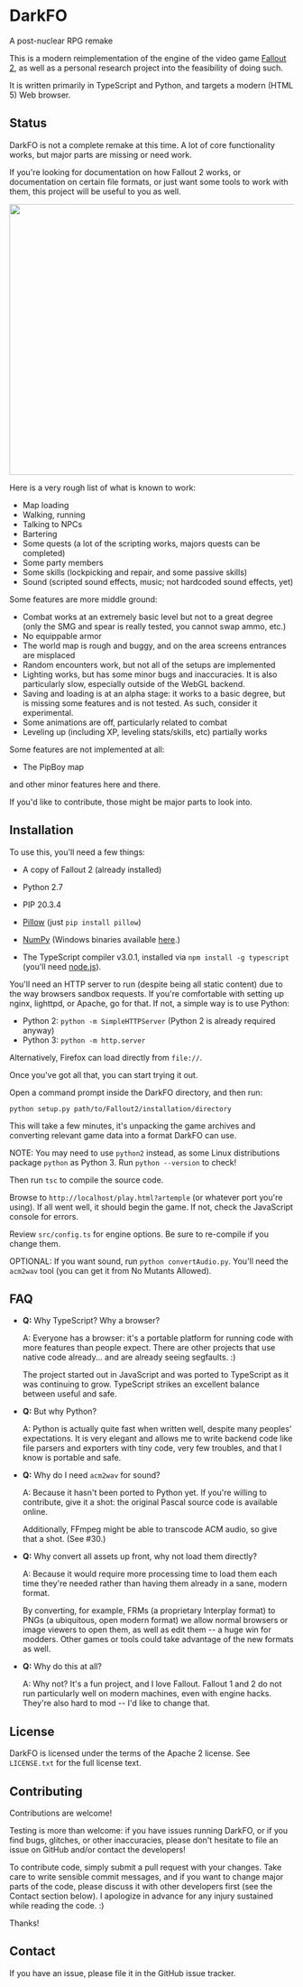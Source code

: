 # DarkFO

A post-nuclear RPG remake

This is a modern reimplementation of the engine of the video game [Fallout 2](http://en.wikipedia.org/wiki/Fallout_2), as well as a personal research project into the feasibility of doing such.

It is written primarily in TypeScript and Python, and targets a modern (HTML 5) Web browser.

## Status

DarkFO is not a complete remake at this time.
A lot of core functionality works, but major parts are missing or need work.

If you're looking for documentation on how Fallout 2 works, or documentation on certain file formats, or
just want some tools to work with them, this project will be useful to you as well.

<img src="screenshot.png" width="640" height="480">

Here is a very rough list of what is known to work:

- Map loading
- Walking, running
- Talking to NPCs
- Bartering
- Some quests (a lot of the scripting works, majors quests can be completed)
- Some party members
- Some skills (lockpicking and repair, and some passive skills)
- Sound (scripted sound effects, music; not hardcoded sound effects, yet)

Some features are more middle ground:

- Combat works at an extremely basic level but not to a great degree (only the SMG and spear is really tested, you cannot swap ammo, etc.)
- No equippable armor
- The world map is rough and buggy, and on the area screens entrances are misplaced
- Random encounters work, but not all of the setups are implemented
- Lighting works, but has some minor bugs and inaccuracies. It is also particularly slow, especially outside of the WebGL backend.
- Saving and loading is at an alpha stage: it works to a basic degree, but is missing some features and is not tested. As such, consider it experimental.
- Some animations are off, particularly related to combat
- Leveling up (including XP, leveling stats/skills, etc) partially works

Some features are not implemented at all:

- The PipBoy map

and other minor features here and there.

If you'd like to contribute, those might be major parts to look into.

## Installation

To use this, you'll need a few things:

- A copy of Fallout 2 (already installed)

- Python 2.7

- PIP 20.3.4

- [Pillow](https://pillow.readthedocs.io/en/4.0.x) (just `pip install pillow`)

- [NumPy](http://www.numpy.org/) (Windows binaries available [here](http://www.lfd.uci.edu/~gohlke/pythonlibs/#numpy).)

- The TypeScript compiler v3.0.1, installed via `npm install -g typescript` (you'll need [node.js](https://nodejs.org/en/)).

You'll need an HTTP server to run (despite being all static content) due to the way browsers sandbox requests.
If you're comfortable with setting up nginx, lighttpd, or Apache, go for that. If not, a simple way is to use Python:

- Python 2: `python -m SimpleHTTPServer` (Python 2 is already required anyway)
- Python 3: `python -m http.server`

Alternatively, Firefox can load directly from `file://`.

Once you've got all that, you can start trying it out.

Open a command prompt inside the DarkFO directory, and then run:

    python setup.py path/to/Fallout2/installation/directory

This will take a few minutes, it's unpacking the game archives and converting relevant game data into a format DarkFO can use.

NOTE: You may need to use `python2` instead, as some Linux distributions package `python` as Python 3. Run `python --version` to check!

Then run `tsc` to compile the source code.

Browse to `http://localhost/play.html?artemple` (or whatever port you're using). If all went well, it should begin the game. If not, check the JavaScript console for errors.

Review `src/config.ts` for engine options. Be sure to re-compile if you change them.

OPTIONAL: If you want sound, run `python convertAudio.py`. You'll need the `acm2wav` tool (you can get it from No Mutants Allowed).

## FAQ

- **Q:** Why TypeScript? Why a browser?
  
  A: Everyone has a browser: it's a portable platform for running code with more features than people expect.
     There are other projects that use native code already... and are already seeing segfaults. :)

     The project started out in JavaScript and was ported to TypeScript as it was continuing to grow. TypeScript strikes
     an excellent balance between useful and safe.

- **Q:** But why Python?
  
  A: Python is actually quite fast when written well, despite many peoples' expectations. It is very elegant and allows me to write
     backend code like file parsers and exporters with tiny code, very few troubles, and that I know is portable and safe.

- **Q:** Why do I need `acm2wav` for sound?
  
  A: Because it hasn't been ported to Python yet. If you're willing to contribute, give it a shot: the original Pascal source code is available online.

  Additionally, FFmpeg might be able to transcode ACM audio, so give that a shot. (See #30.)
   
- **Q:** Why convert all assets up front, why not load them directly?
  
  A: Because it would require more processing time to load them each time they're needed rather than having them already in a sane, modern format.
  
  By converting, for example, FRMs (a proprietary Interplay format) to PNGs (a ubiquitous, open modern format) we allow normal browsers or image viewers to open them, as well as edit them -- a huge win for modders. Other games or tools could take advantage of the new formats as well.

- **Q:** Why do this at all?
  
  A: Why not? It's a fun project, and I love Fallout. Fallout 1 and 2 do not run particularly well on modern machines, even with engine hacks. They're also hard to mod -- I'd like to change that.

## License

DarkFO is licensed under the terms of the Apache 2 license. See `LICENSE.txt` for the full license text.

## Contributing

Contributions are welcome!

Testing is more than welcome: if you have issues running DarkFO, or if you find bugs, glitches, or other inaccuracies, please don't hesitate to file an issue on GitHub and/or contact the developers!

To contribute code, simply submit a pull request with your changes. Take care to write sensible commit messages, and if you want to change major parts of the code, please discuss it with other developers first (see the Contact section below).
I apologize in advance for any injury sustained while reading the code. :)
 

Thanks!

## Contact

If you have an issue, please file it in the GitHub issue tracker.
